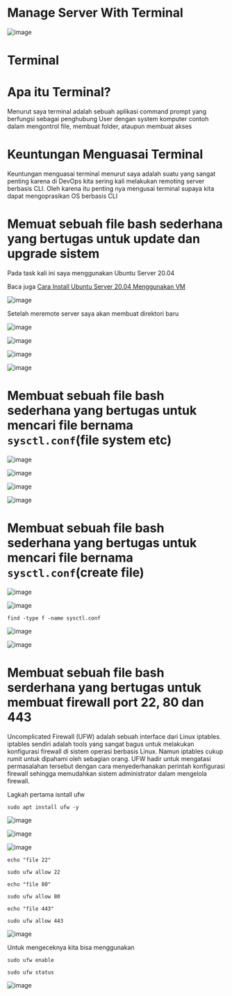 # Manage Server With Terminal

![image](https://user-images.githubusercontent.com/106061407/171598737-62506798-576d-42b7-9267-ac9639c43ba2.png)

# Terminal

# Apa itu Terminal?

Menurut saya terminal adalah sebuah aplikasi command prompt yang berfungsi sebagai penghubung User dengan system komputer contoh dalam mengontrol file, membuat folder, ataupun membuat akses 

# Keuntungan Menguasai Terminal

Keuntungan menguasai terminal menurut saya adalah suatu yang sangat penting karena di DevOps kita sering kali melakukan remoting server berbasis CLI.
Oleh karena itu penting nya mengusai terminal supaya kita dapat mengoprasikan OS berbasis CLI

# Memuat sebuah file bash sederhana yang bertugas untuk update dan upgrade sistem

Pada task kali ini saya menggunakan Ubuntu Server 20.04 

Baca juga [Cara Install Ubuntu Server 20.04 Menggunakan VM](https://github.com/pinoezz/DevOps/blob/main/stage1/Week-1/Day1/Instalasi-Ubuntu-Server.md)

![image](https://user-images.githubusercontent.com/106061407/171608954-5956fde3-b11d-4092-ac14-055e79a6dd10.png)

Setelah meremote server saya akan membuat direktori baru

![image](https://user-images.githubusercontent.com/106061407/171649912-e6b81bc5-3b4d-4d86-969e-17e3a4911d54.png)

![image](https://user-images.githubusercontent.com/106061407/171650478-f0e8396a-c079-4fe0-9384-29459d2e21ae.png)

![image](https://user-images.githubusercontent.com/106061407/171651049-fb04d4c2-775f-4619-8340-9fd9a9b012fc.png)

![image](https://user-images.githubusercontent.com/106061407/171651147-e2b95642-9352-48cc-badb-c80aac67923c.png)

# Membuat sebuah file bash sederhana yang bertugas untuk mencari file bernama `sysctl.conf`(file system etc)

![image](https://user-images.githubusercontent.com/106061407/171665298-2605985f-77ea-41fb-bda5-43c3ac2b7110.png)

![image](https://user-images.githubusercontent.com/106061407/171666631-db26a5b8-cddc-4bf7-9c10-61de80f8dd4d.png)

![image](https://user-images.githubusercontent.com/106061407/171666685-92fee15e-b772-4433-9aa0-ab99b8b838e9.png)

![image](https://user-images.githubusercontent.com/106061407/171666722-d1ff0e0d-1e28-44c4-86bc-49d43a18bf8c.png)


# Membuat sebuah file bash sederhana yang bertugas untuk mencari file bernama `sysctl.conf`(create file)

![image](https://user-images.githubusercontent.com/106061407/172058672-a44dc9cc-534d-4185-8c83-af0b9aedde8e.png)


![image](https://user-images.githubusercontent.com/106061407/172058473-82d9a0fa-c9af-4a58-ab3d-ba61a0bac59e.png)

```
find -type f -name sysctl.conf
```
![image](https://user-images.githubusercontent.com/106061407/172058554-31efb6a4-1771-4a53-a9ed-2f2ade761c8f.png)

![image](https://user-images.githubusercontent.com/106061407/172058729-4db98e8f-d981-4084-9c06-c2ba8fdc4a1c.png)


# Membuat sebuah file bash serderhana yang bertugas untuk membuat firewall port 22, 80 dan 443 

Uncomplicated Firewall (UFW) adalah sebuah interface dari Linux iptables. iptables sendiri adalah tools yang sangat bagus untuk melakukan konfigurasi firewall di sistem operasi berbasis Linux. Namun iptables cukup rumit untuk dipahami oleh sebagian orang. UFW hadir untuk mengatasi permasalahan tersebut dengan cara menyederhanakan perintah konfigurasi firewall sehingga memudahkan sistem administrator dalam mengelola firewall.

Lagkah pertama isntall ufw 

```
sudo apt install ufw -y
```
![image](https://user-images.githubusercontent.com/106061407/171670190-1a86cdb2-b1bd-4ecb-a600-0df3ccce1540.png)


![image](https://user-images.githubusercontent.com/106061407/171671972-b68b4c96-468c-458b-b33a-4aac5e3e94cc.png)


![image](https://user-images.githubusercontent.com/106061407/171671866-8be45c22-bc53-4767-912a-73b48f9ab224.png)

```
echo "file 22"

sudo ufw allow 22

echo "file 80"

sudo ufw allow 80

echo "file 443"

sudo ufw allow 443
```

![image](https://user-images.githubusercontent.com/106061407/171672197-2f7c7a60-aa41-4205-a447-97f9092629cd.png)

Untuk mengeceknya kita bisa menggunakan

```
sudo ufw enable
```

```
sudo ufw status
```

![image](https://user-images.githubusercontent.com/106061407/171675203-c1e358ec-fbe4-4cb2-8948-f5195bd8babe.png)
